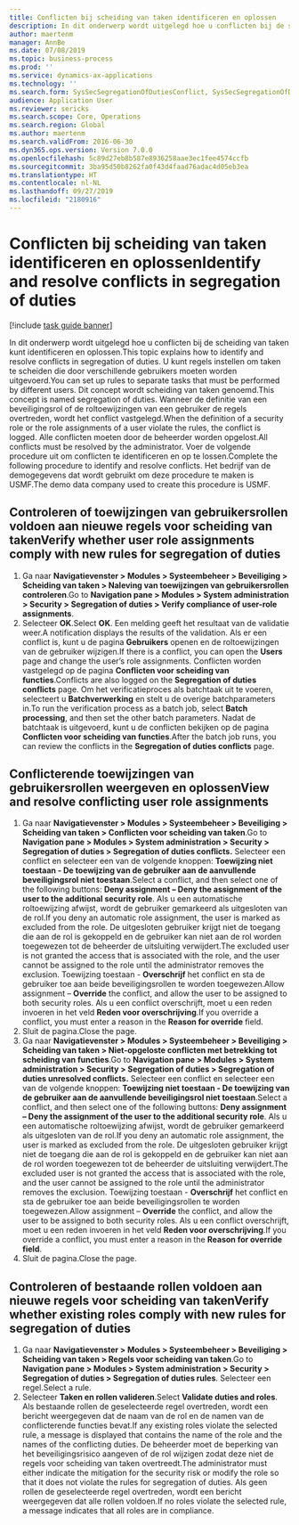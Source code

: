 ```yaml
---
title: Conflicten bij scheiding van taken identificeren en oplossen
description: In dit onderwerp wordt uitgelegd hoe u conflicten bij de scheiding van taken kunt identificeren en oplossen.
author: maertenm
manager: AnnBe
ms.date: 07/08/2019
ms.topic: business-process
ms.prod: ''
ms.service: dynamics-ax-applications
ms.technology: ''
ms.search.form: SysSecSegregationOfDutiesConflict, SysSecSegregationOfDutiesRule
audience: Application User
ms.reviewer: sericks
ms.search.scope: Core, Operations
ms.search.region: Global
ms.author: maertenm
ms.search.validFrom: 2016-06-30
ms.dyn365.ops.version: Version 7.0.0
ms.openlocfilehash: 5c89d27eb8b587e8936258aae3ec1fee4574ccfb
ms.sourcegitcommit: 3ba95d50b8262fa0f43d4faad76adac4d05eb3ea
ms.translationtype: HT
ms.contentlocale: nl-NL
ms.lasthandoff: 09/27/2019
ms.locfileid: "2180916"
---
```

# <a name="identify-and-resolve-conflicts-in-segregation-of-duties"></a><span data-ttu-id="7003e-103">Conflicten bij scheiding van taken identificeren en oplossen</span><span class="sxs-lookup"><span data-stu-id="7003e-103">Identify and resolve conflicts in segregation of duties</span></span>

[!include [task guide banner](../../includes/task-guide-banner.md)]

<span data-ttu-id="7003e-104">In dit onderwerp wordt uitgelegd hoe u conflicten bij de scheiding van taken kunt identificeren en oplossen.</span><span class="sxs-lookup"><span data-stu-id="7003e-104">This topic explains how to identify and resolve conflicts in segregation of duties.</span></span> <span data-ttu-id="7003e-105">U kunt regels instellen om taken te scheiden die door verschillende gebruikers moeten worden uitgevoerd.</span><span class="sxs-lookup"><span data-stu-id="7003e-105">You can set up rules to separate tasks that must be performed by different users.</span></span> <span data-ttu-id="7003e-106">Dit concept wordt scheiding van taken genoemd.</span><span class="sxs-lookup"><span data-stu-id="7003e-106">This concept is named segregation of duties.</span></span> <span data-ttu-id="7003e-107">Wanneer de definitie van een beveiligingsrol of de roltoewijzingen van een gebruiker de regels overtreden, wordt het conflict vastgelegd.</span><span class="sxs-lookup"><span data-stu-id="7003e-107">When the definition of a security role or the role assignments of a user violate the rules, the conflict is logged.</span></span> <span data-ttu-id="7003e-108">Alle conflicten moeten door de beheerder worden opgelost.</span><span class="sxs-lookup"><span data-stu-id="7003e-108">All conflicts must be resolved by the administrator.</span></span> <span data-ttu-id="7003e-109">Voer de volgende procedure uit om conflicten te identificeren en op te lossen.</span><span class="sxs-lookup"><span data-stu-id="7003e-109">Complete the following procedure to identify and resolve conflicts.</span></span> <span data-ttu-id="7003e-110">Het bedrijf van de demogegevens dat wordt gebruikt om deze procedure te maken is USMF.</span><span class="sxs-lookup"><span data-stu-id="7003e-110">The demo data company used to create this procedure is USMF.</span></span>


## <a name="verify-whether-user-role-assignments-comply-with-new-rules-for-segregation-of-duties"></a><span data-ttu-id="7003e-111">Controleren of toewijzingen van gebruikersrollen voldoen aan nieuwe regels voor scheiding van taken</span><span class="sxs-lookup"><span data-stu-id="7003e-111">Verify whether user role assignments comply with new rules for segregation of duties</span></span>
1. <span data-ttu-id="7003e-112">Ga naar **Navigatievenster > Modules > Systeembeheer > Beveiliging > Scheiding van taken > Naleving van toewijzingen van gebruikersrollen controleren**.</span><span class="sxs-lookup"><span data-stu-id="7003e-112">Go to **Navigation pane > Modules > System administration > Security > Segregation of duties > Verify compliance of user-role assignments**.</span></span>
2. <span data-ttu-id="7003e-113">Selecteer **OK**.</span><span class="sxs-lookup"><span data-stu-id="7003e-113">Select **OK**.</span></span> <span data-ttu-id="7003e-114">Een melding geeft het resultaat van de validatie weer.</span><span class="sxs-lookup"><span data-stu-id="7003e-114">A notification displays the results of the validation.</span></span> <span data-ttu-id="7003e-115">Als er een conflict is, kunt u de pagina **Gebruikers** openen en de roltoewijzingen van de gebruiker wijzigen.</span><span class="sxs-lookup"><span data-stu-id="7003e-115">If there is a conflict, you can open the **Users** page and change the user’s role assignments.</span></span> <span data-ttu-id="7003e-116">Conflicten worden vastgelegd op de pagina **Conflicten voor scheiding van functies**.</span><span class="sxs-lookup"><span data-stu-id="7003e-116">Conflicts are also logged on the **Segregation of duties conflicts** page.</span></span> <span data-ttu-id="7003e-117">Om het verificatieproces als batchtaak uit te voeren, selecteert u **Batchverwerking** en stelt u de overige batchparameters in.</span><span class="sxs-lookup"><span data-stu-id="7003e-117">To run the verification process as a batch job, select **Batch processing**, and then set the other batch parameters.</span></span> <span data-ttu-id="7003e-118">Nadat de batchtaak is uitgevoerd, kunt u de conflicten bekijken op de pagina **Conflicten voor scheiding van functies**.</span><span class="sxs-lookup"><span data-stu-id="7003e-118">After the batch job runs, you can review the conflicts in the **Segregation of duties conflicts** page.</span></span>  

## <a name="view-and-resolve-conflicting-user-role-assignments"></a><span data-ttu-id="7003e-119">Conflicterende toewijzingen van gebruikersrollen weergeven en oplossen</span><span class="sxs-lookup"><span data-stu-id="7003e-119">View and resolve conflicting user role assignments</span></span>
1. <span data-ttu-id="7003e-120">Ga naar **Navigatievenster > Modules > Systeembeheer > Beveiliging > Scheiding van taken > Conflicten voor scheiding van taken**.</span><span class="sxs-lookup"><span data-stu-id="7003e-120">Go to **Navigation pane > Modules > System administration > Security > Segregation of duties > Segregation of duties conflicts.**</span></span> <span data-ttu-id="7003e-121">Selecteer een conflict en selecteer een van de volgende knoppen: **Toewijzing niet toestaan - De toewijzing van de gebruiker aan de aanvullende beveiligingsrol niet toestaan**.</span><span class="sxs-lookup"><span data-stu-id="7003e-121">Select a conflict, and then select one of the following buttons: **Deny assignment – Deny the assignment of the user to the additional security role**.</span></span> <span data-ttu-id="7003e-122">Als u een automatische roltoewijzing afwijst, wordt de gebruiker gemarkeerd als uitgesloten van de rol.</span><span class="sxs-lookup"><span data-stu-id="7003e-122">If you deny an automatic role assignment, the user is marked as excluded from the role.</span></span> <span data-ttu-id="7003e-123">De uitgesloten gebruiker krijgt niet de toegang die aan de rol is gekoppeld en de gebruiker kan niet aan de rol worden toegewezen tot de beheerder de uitsluiting verwijdert.</span><span class="sxs-lookup"><span data-stu-id="7003e-123">The excluded user is not granted the access that is associated with the role, and the user cannot be assigned to the role until the administrator removes the exclusion.</span></span> <span data-ttu-id="7003e-124">Toewijzing toestaan - **Overschrijf** het conflict en sta de gebruiker toe aan beide beveiligingsrollen te worden toegewezen.</span><span class="sxs-lookup"><span data-stu-id="7003e-124">Allow assignment – **Override** the conflict, and allow the user to be assigned to both security roles.</span></span> <span data-ttu-id="7003e-125">Als u een conflict overschrijft, moet u een reden invoeren in het veld **Reden voor overschrijving**.</span><span class="sxs-lookup"><span data-stu-id="7003e-125">If you override a conflict, you must enter a reason in the **Reason for override** field.</span></span>  
2. <span data-ttu-id="7003e-126">Sluit de pagina.</span><span class="sxs-lookup"><span data-stu-id="7003e-126">Close the page.</span></span>
3. <span data-ttu-id="7003e-127">Ga naar **Navigatievenster > Modules > Systeembeheer > Beveiliging > Scheiding van taken > Niet-opgeloste conflicten met betrekking tot scheiding van functies**.</span><span class="sxs-lookup"><span data-stu-id="7003e-127">Go to **Navigation pane > Modules > System administration > Security > Segregation of duties > Segregation of duties unresolved conflicts.**</span></span> <span data-ttu-id="7003e-128">Selecteer een conflict en selecteer een van de volgende knoppen: **Toewijzing niet toestaan - De toewijzing van de gebruiker aan de aanvullende beveiligingsrol niet toestaan**.</span><span class="sxs-lookup"><span data-stu-id="7003e-128">Select a conflict, and then select one of the following buttons: **Deny assignment – Deny the assignment of the user to the additional security role**.</span></span> <span data-ttu-id="7003e-129">Als u een automatische roltoewijzing afwijst, wordt de gebruiker gemarkeerd als uitgesloten van de rol.</span><span class="sxs-lookup"><span data-stu-id="7003e-129">If you deny an automatic role assignment, the user is marked as excluded from the role.</span></span> <span data-ttu-id="7003e-130">De uitgesloten gebruiker krijgt niet de toegang die aan de rol is gekoppeld en de gebruiker kan niet aan de rol worden toegewezen tot de beheerder de uitsluiting verwijdert.</span><span class="sxs-lookup"><span data-stu-id="7003e-130">The excluded user is not granted the access that is associated with the role, and the user cannot be assigned to the role until the administrator removes the exclusion.</span></span> <span data-ttu-id="7003e-131">Toewijzing toestaan - **Overschrijf** het conflict en sta de gebruiker toe aan beide beveiligingsrollen te worden toegewezen.</span><span class="sxs-lookup"><span data-stu-id="7003e-131">Allow assignment – **Override** the conflict, and allow the user to be assigned to both security roles.</span></span> <span data-ttu-id="7003e-132">Als u een conflict overschrijft, moet u een reden invoeren in het veld **Reden voor overschrijving**.</span><span class="sxs-lookup"><span data-stu-id="7003e-132">If you override a conflict, you must enter a reason in the **Reason for override field**.</span></span>    
4. <span data-ttu-id="7003e-133">Sluit de pagina.</span><span class="sxs-lookup"><span data-stu-id="7003e-133">Close the page.</span></span>

## <a name="verify-whether-existing-roles-comply-with-new-rules-for-segregation-of-duties"></a><span data-ttu-id="7003e-134">Controleren of bestaande rollen voldoen aan nieuwe regels voor scheiding van taken</span><span class="sxs-lookup"><span data-stu-id="7003e-134">Verify whether existing roles comply with new rules for segregation of duties</span></span>
1. <span data-ttu-id="7003e-135">Ga naar **Navigatievenster > Modules > Systeembeheer > Beveiliging > Scheiding van taken > Regels voor scheiding van taken**.</span><span class="sxs-lookup"><span data-stu-id="7003e-135">Go to **Navigation pane > Modules > System administration > Security > Segregation of duties > Segregation of duties rules**.</span></span> <span data-ttu-id="7003e-136">Selecteer een regel.</span><span class="sxs-lookup"><span data-stu-id="7003e-136">Select a rule.</span></span>  
2. <span data-ttu-id="7003e-137">Selecteer **Taken en rollen valideren**.</span><span class="sxs-lookup"><span data-stu-id="7003e-137">Select **Validate duties and roles**.</span></span> <span data-ttu-id="7003e-138">Als bestaande rollen de geselecteerde regel overtreden, wordt een bericht weergegeven dat de naam van de rol en de namen van de conflicterende functies bevat.</span><span class="sxs-lookup"><span data-stu-id="7003e-138">If any existing roles violate the selected rule, a message is displayed that contains the name of the role and the names of the conflicting duties.</span></span> <span data-ttu-id="7003e-139">De beheerder moet de beperking van het beveiligingsrisico aangeven of de rol wijzigen zodat deze niet de regels voor scheiding van taken overtreedt.</span><span class="sxs-lookup"><span data-stu-id="7003e-139">The administrator must either indicate the mitigation for the security risk or modify the role so that it does not violate the rules for segregation of duties.</span></span> <span data-ttu-id="7003e-140">Als geen rollen de geselecteerde regel overtreden, wordt een bericht weergegeven dat alle rollen voldoen.</span><span class="sxs-lookup"><span data-stu-id="7003e-140">If no roles violate the selected rule, a message indicates that all roles are in compliance.</span></span>  

